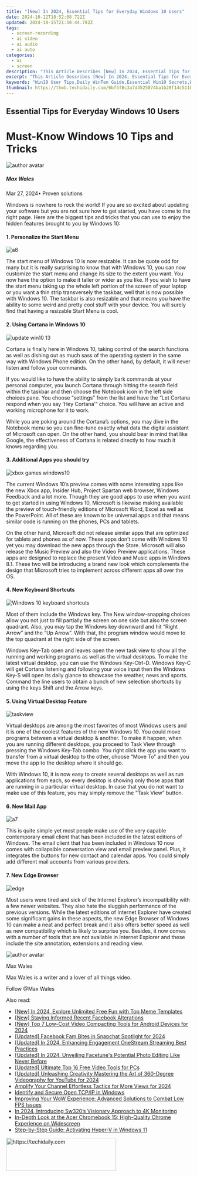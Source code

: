 ```yaml
---
title: "[New] In 2024, Essential Tips for Everyday Windows 10 Users"
date: 2024-10-12T18:52:08.722Z
updated: 2024-10-15T21:50:44.782Z
tags: 
  - screen-recording
  - ai video
  - ai audio
  - ai auto
categories: 
  - ai
  - screen
description: "This Article Describes [New] In 2024, Essential Tips for Everyday Windows 10 Users"
excerpt: "This Article Describes [New] In 2024, Essential Tips for Everyday Windows 10 Users"
keywords: "Win10 User Tips,Daily WinTen Guide,Essential Win10 Secrets,Win10 Basic Use,Everyday Win10 Hacks,Windows 10 Essentials,WinTen Daily Tricks"
thumbnail: https://thmb.techidaily.com/6bf5f8c3a7d4525074ba1b28f14c511bc7c37f5e8a7742b128774ee55042b67a.jpg
---
```


## Essential Tips for Everyday Windows 10 Users

# Must-Know Windows 10 Tips and Tricks

![author avatar](https://images.wondershare.com/filmora/article-images/max-wales-author.jpg)

##### Max Wales

 Mar 27, 2024• Proven solutions

Windows is nowhere to rock the world! If you are so excited about updating your software but you are not sure how to get started, you have come to the right page. Here are the biggest tips and tricks that you can use to enjoy the hidden features brought to you by Windows 10:

#### 1. Personalize the Start Menu

![a8](https://images.wondershare.com/windows10/a8.png)

The start menu of Windows 10 is now resizable. It can be quote odd for many but it is really surprising to know that with Windows 10, you can now customize the start menu and change its size to the extent you want. You now have the option to make it taller or wider as you like. If you wish to have the start menu taking up the whole left portion of the screen of your laptop or you want a thin strip transversely the taskbar, well that is now possible with Windows 10\. The taskbar is also resizable and that means you have the ability to some weird and pretty cool stuff with your device. You will surely find that having a resizable Start Menu is cool.

#### 2. Using Cortana in Windows 10

![update win10 13](https://images.wondershare.com/windows10/update-win10-13.png)

Cortana is finally here in Windows 10, taking control of the search functions as well as dishing out as much sass of the operating system in the same way with Windows Phone edition. On the other hand, by default, it will never listen and follow your commands.

If you would like to have the ability to simply bark commands at your personal computer, you launch Cortana through hitting the search field within the taskbar and then choose the Notebook icon in the left side choices pane. You choose “settings” from the list and have the “Let Cortana respond when you say ‘Hey Cortana’” choice. You will have an active and working microphone for it to work.

While you are poking around the Cortana’s options, you may dive in the Notebook menu so you can fine-tune exactly what data the digital assistant of Microsoft can open. On the other hand, you should bear in mind that like Google, the effectiveness of Cortana is related directly to how much it knows regarding you.

#### 3. Additional Apps you should try

![xbox games windows10](https://images.wondershare.com/windows10/xboy-games-windows10-1.png)

The current Windows 10’s preview comes with some interesting apps like the new Xbox app, Insider Hub, Project Spartan web browser, Windows Feedback and a lot more. Though they are good apps to use when you want to get started in using Windows 10, Microsoft is likewise making available the preview of touch-friendly editions of Microsoft Word, Excel as well as the PowerPoint. All of these are known to be universal apps and that means similar code is running on the phones, PCs and tablets.

On the other hand, Microsoft did not release similar apps that are optimized for tablets and phones as of now. These apps don’t come with Windows 10 yet you may download the new apps through the Store. Microsoft will also release the Music Preview and also the Video Preview applications. These apps are designed to replace the present Video and Music apps in Windows 8.1\. These two will be introducing a brand new look which complements the design that Microsoft tries to implement across different apps all over the OS.

#### 4. New Keyboard Shortcuts

![Windows 10 keyboard shortcuts](https://images.wondershare.com/filmora/article-images/Windows-10-keyboard-shortcuts.png)

Most of them include the Windows key. The New window-snapping choices allow you not just to fill partially the screen on one side but also the screen quadrant. Also, you may tap the Windows key downward and hit “Right Arrow” and the “Up Arrow”. With that, the program window would move to the top quadrant at the right side of the screen.

Windows Key-Tab open and leaves open the new task view to show all the running and working programs as well as the virtual desktops. To make the latest virtual desktop, you can use the Windows Key-Ctrl-D. Windows Key-C will get Cortana listening and following your voice input then the Windows Key-S will open its daily glance to showcase the weather, news and sports. Command the line users to obtain a bunch of new selection shortcuts by using the keys Shift and the Arrow keys.

#### 5. Using Virtual Desktop Feature

![taskview](https://images.wondershare.com/filmora/article-images/taskview.jpg)

Virtual desktops are among the most favorites of most Windows users and it is one of the coolest features of the new Windows 10\. You could move programs between a virtual desktop & another. To make it happen, when you are running different desktops, you proceed to Task View through pressing the Windows Key-Tab combo. You right click the app you want to transfer from a virtual desktop to the other, choose “Move To” and then you move the app to the desktop where it should go.

With Windows 10, it is now easy to create several desktops as well as run applications from each, so every desktop is showing only those apps that are running in a particular virtual desktop. In case that you do not want to make use of this feature, you may simply remove the “Task View” button.

#### 6. New Mail App

![a7](https://images.wondershare.com/windows10/a7.png)

This is quite simple yet most people make use of the very capable contemporary email client that has been included in the latest editions of Windows. The email client that has been included in Windows 10 now comes with collapsible conversation view and email preview panel. Plus, it integrates the buttons for new contact and calendar apps. You could simply add different mail accounts from various providers.

#### 7. New Edge Browser

![edge](https://images.wondershare.com/filmora/article-images/edge.jpg)

Most users were tired and sick of the Internet Explorer’s incompatibility with a few newer websites. They also hate the sluggish performance of the previous versions. While the latest editions of Internet Explorer have created some significant gains in these aspects, the new Edge Browser of Windows 10 can make a neat and perfect break and it also offers better speed as well as new compatibility which is likely to surprise you. Besides, it now comes with a number of tools that are not available in Internet Explorer and these include the site annotation, extensions and reading view.

![author avatar](https://images.wondershare.com/filmora/article-images/max-wales-author.jpg)

Max Wales

Max Wales is a writer and a lover of all things video.

Follow @Max Wales


<ins class="adsbygoogle"
     style="display:block"
     data-ad-format="autorelaxed"
     data-ad-client="ca-pub-7571918770474297"
     data-ad-slot="1223367746"></ins>



<ins class="adsbygoogle"
     style="display:block"
     data-ad-client="ca-pub-7571918770474297"
     data-ad-slot="8358498916"
     data-ad-format="auto"
     data-full-width-responsive="true"></ins>


<span class="atpl-alsoreadstyle">Also read:</span>
<div><ul>
<li><a href="https://fox-access.techidaily.com/new-in-2024-explore-unlimited-free-fun-with-top-meme-templates/"><u>[New] In 2024, Explore Unlimited Free Fun with Top Meme Templates</u></a></li>
<li><a href="https://facebook-video-content.techidaily.com/new-staying-informed-recent-facebook-alterations/"><u>[New] Staying Informed Recent Facebook Alterations</u></a></li>
<li><a href="https://fox-access.techidaily.com/new-top-7-low-cost-video-compacting-tools-for-android-devices-for-2024/"><u>[New] Top 7 Low-Cost Video Compacting Tools for Android Devices for 2024</u></a></li>
<li><a href="https://snapchat-videos.techidaily.com/updated-facebook-fam-bites-in-snapchat-spotlight-for-2024/"><u>[Updated] Facebook Fam Bites in Snapchat Spotlight for 2024</u></a></li>
<li><a href="https://fox-access.techidaily.com/updated-in-2024-enhancing-engagement-onestream-streaming-best-practices/"><u>[Updated] In 2024, Enhancing Engagement OneStream Streaming Best Practices</u></a></li>
<li><a href="https://fox-access.techidaily.com/updated-in-2024-unveiling-facetunes-potential-photo-editing-like-never-before/"><u>[Updated] In 2024, Unveiling Facetune's Potential Photo Editing Like Never Before</u></a></li>
<li><a href="https://fox-access.techidaily.com/updated-ultimate-top-16-free-video-tools-for-pcs/"><u>[Updated] Ultimate Top 16 Free Video Tools for PCs</u></a></li>
<li><a href="https://youtube-blog.techidaily.com/ed-unleashing-creativity-mastering-the-art-of-360-degree-videography-for-youtube-for-2024/"><u>[Updated] Unleashing Creativity Mastering the Art of 360-Degree Videography for YouTube for 2024</u></a></li>
<li><a href="https://youtube-clips.techidaily.com/amplify-your-channel-effortless-tactics-for-more-views-for-2024/"><u>Amplify Your Channel Effortless Tactics for More Views for 2024</u></a></li>
<li><a href="https://windows11.techidaily.com/identify-and-secure-open-tcpip-in-windows/"><u>Identify and Secure Open TCP/IP in Windows</u></a></li>
<li><a href="https://win-answers.techidaily.com/improving-your-wow-experience-advanced-solutions-to-combat-low-fps-issues/"><u>Improving Your WoW Experience: Advanced Solutions to Combat Low FPS Issues</u></a></li>
<li><a href="https://extra-support.techidaily.com/in-2024-introducing-sw320s-visionary-approach-to-4k-monitoring/"><u>In 2024, Introducing Sw320’s Visionary Approach to 4K Monitoring</u></a></li>
<li><a href="https://buynow-reviews.techidaily.com/in-depth-look-at-the-acer-chromebook-15-high-quality-chrome-experience-on-widescreen/"><u>In-Depth Look at the Acer Chromebook 15: High-Quality Chrome Experience on Widescreen</u></a></li>
<li><a href="https://fox-access.techidaily.com/step-by-step-guide-activating-hyper-v-in-windows-11/"><u>Step-by-Step Guide: Activating Hyper-V in Windows 11</u></a></li>
</ul></div>

<!-- affiliate ads begin -->
<a href="https://aligracehair.sjv.io/c/5597632/1997675/19272" target="_top" id="1997675">
  <img src="//a.impactradius-go.com/display-ad/19272-1997675" border="0" alt="https://techidaily.com" width="300" height="90"/>
</a>
<img height="0" width="0" src="https://aligracehair.sjv.io/i/5597632/1997675/19272" style="position:absolute;visibility:hidden;" border="0" />
<!-- affiliate ads end -->

